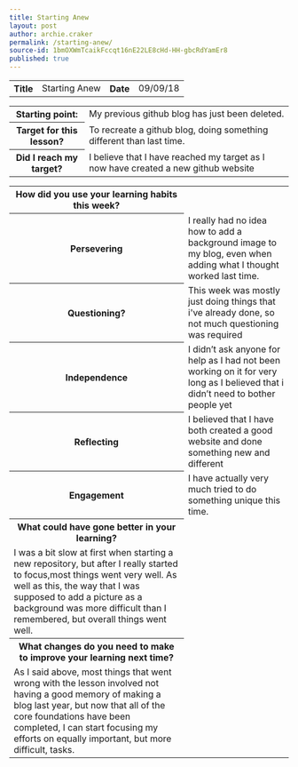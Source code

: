 ```yaml
---
title: Starting Anew
layout: post
author: archie.craker
permalink: /starting-anew/
source-id: 1bmOXWmTcaikFccqt16nE22LE8cHd-HH-gbcRdYamEr8
published: true
---
```

<table>
  <tr>
    <th>Title</th>
    <td>Starting Anew</td>
    <th>Date</th>
    <td>09/09/18</td>
  </tr>
</table>


<table>
  <tr>
    <th>Starting point:</th>
    <td>My previous github blog has just been deleted.</td>
  </tr>
  <tr>
    <th>Target for this lesson?</th>
    <td>To recreate a github blog, doing something different than last time. </td>
  </tr>
  <tr>
    <th>Did I reach my target? </th>
    <td>I believe that I have reached my target as I now have created a new github website</td>
  </tr>
</table>


<table>
  <tr>
    <th>How did you use your learning habits this week?</th>
  </tr>
  <tr>
    <th>Persevering</th>
    <td>I really had no idea how to add a background image to my blog, even when adding  what I thought worked last time.</td>
  </tr>
  <tr>
    <th>Questioning?</th>
    <td>This week was mostly just doing things that i've already done, so not much questioning was required</td>
  </tr>
  <tr>
    <th>Independence</th>
    <td>I didn’t ask anyone for help as I had not been working on it for very long as I believed that i didn’t need to bother people yet</td>
  </tr>
  <tr>
    <th>Reflecting</th>
    <td>I believed that I have both created a good website and done something new and different</td>
  </tr>
  <tr>
    <th>Engagement</th>
    <td>I have actually very much tried to do something unique this time.</td>
  </tr>
  <tr>
    <th>What could have gone better in your learning?</th>
  </tr>
  <tr>
    <td>I was a bit slow at first when starting a new repository, but after I really started to focus,most things went very well. As well as this, the way that I was supposed to add a picture as a background was more difficult than I remembered, but overall things went well.</td>
  </tr>
  <tr>
    <th>What changes do you need to make to improve your learning next time?</th>
  </tr>
  <tr>
    <td>As I said above, most things that went wrong with  the lesson involved not having a good memory of making a blog last year, but now that all of the core foundations have been completed, I can start focusing  my efforts on equally important, but more difficult, tasks.</td>
  </tr>
</table>



